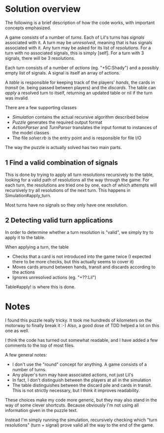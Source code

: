 Solution overview
=================
The following is a brief description of how the code works, with important concepts emphasized. 

A game consists of a number of *turns*. Each of Lil's turns has *signals* associated with it. A turn may be *unresolved*, meaning that is has signals associated with it. Any turn may be asked for its list of *resolutions*. For a turn with no associated signals, this is simply [self]. For a turn with 3 signals, there will be 3 resolutions. 

Each turn consists of a number of *actions* (eg. "+5C:Shady") and a possibly empty list of signals. A signal is itself an array of actions. 

A *table* is responsible for keeping track of the players' *hands*, the cards in *transit* (ie. being passed between players) and the *discards*. The table can *apply* a resolved turn to itself, returning an updated table or nil if the turn was invalid. 

There are a few supporting classes
 * *Simulation* contains the actual recursive algorithm described below
 * *Puzzle* generates the required output format
 * *ActionParser* and *TurnParser* translates the input format to instances of the model classes
 * The file *solver.rb* is the entry point and is responsible for file I/O

The way the puzzle is actually solved has two main parts. 

1 Find a valid combination of signals
-------------------------------------
This is done by trying to apply all turn resolutions recursively to the table, looking for a valid path of resolutions all the way through the game. For each turn, the resolutions are tried one by one, each of which attempts will recursively try all resolutions of the next turn. This happens in Simulation#apply_turn. 

Most turns have no signals so they only have one resolution. 

2 Detecting valid turn applications
-----------------------------------
In order to determine whether a turn resolution is "valid", we simply try to apply it to the table. 

When applying a turn, the table
 * Checks that a card is not introduced into the game twice (I expected there to be more checks, but this actually seems to cover it)
 * Moves cards around between hands, transit and discards according to the actions
 * Ignores unresolved actions (eg. "+??:Lil")

Table#apply! is where this is done. 

Notes
=====
I found this puzzle really tricky. It took me hundreds of kilometers on the motorway to finally break it :-)
Also, a good dose of TDD helped a lot on this one as well. 

I think the code has turned out somewhat readable, and I have added a few comments to the top of most files. 

A few general notes: 
 * I don't use the "round" concept for anything. A game consists of a number of turns. 
 * Any player's turn may have associated actions, not just Lil's
 * In fact, I don't distinguish between the players at all in the simulation
 * The table distinguishes between the discard pile and cards in transit. This is not strictly necessary, but I think it improves readability. 

These choices make my code more generic, but they may also stand in
the way of some clever shortcuts. Because obviously I'm not using all
information given in the puzzle text.

Instead I'm simply running the simulation, recursively checking which
"turn resolutions" (turn + signal) prove valid all the way to the end
of the game.

